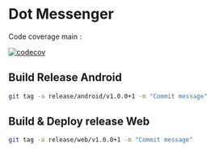 # Dot Messenger

Code coverage main :

[![codecov](https://codecov.io/gh/bynicodevelop/com_nicodevelop_dot_messenger/branch/main/graph/badge.svg?token=LT1D00JH4T)](https://codecov.io/gh/bynicodevelop/com_nicodevelop_dot_messenger)

## Build Release Android

```bash
git tag -a release/android/v1.0.0+1 -m "Commit message"
```

## Build & Deploy release Web

```bash
git tag -a release/web/v1.0.0+1 -m "Commit message"
```